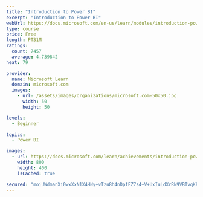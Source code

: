 ```yaml
---
title: "Introduction to Power BI"
excerpt: "Introduction to Power BI"
webUrl: https://docs.microsoft.com/en-us/learn/modules/introduction-power-bi/
type: course
price: Free
length: PT31M
ratings:
  count: 7457
  average: 4.739842
heat: 79

provider:
  name: Microsoft Learn
  domain: microsoft.com
  images:
    - url: /assets/images/organizations/microsoft.com-50x50.jpg
      width: 50
      height: 50

levels:
  - Beginner

topics:
  - Power BI

images:
  - url: https://docs.microsoft.com/learn/achievements/introduction-power-bi-social.png
    width: 800
    height: 400
    isCached: true

secured: "moiUWdmanXi0wxXxN1X4HNy+vTzu8h4nDpfFZ7s4+V+UxIuLdXrRN9VBTvqKEm6tPuAOkSy1zM875ESgyycvH72Iu4CF8TWAzk+IffxkRdIaoWZtxeW5AKjRtEVDQWUfryu0gKWUumB6saxoRooD7r0beSvPOXM+sw6rdu+UssGz4O5uzdtiaWYFHpUNbGBI/fawh1fbTK8fc5yvaqR17UPiqqcq6e2SOVCazXIV7V41scx/1xM45OvPc2qGBzMybSmk0O6PDGFe4X2EpMWSOAOHeFs0nHI2g1R+4MQpFXzVrINPhtYn2EVgwP3IdyOnA9mpfTJGNuW1fwC217Am4hHONWOEWrLjsuosQNvLCy1sDjdkzU2lVWkgdQMv3gzXBDvi5AYKySgVmQSQrwizPf7SsR0sb3HrbtGIvKJaBng=;J56wr9kPCnzsoHJ/8dbFqg=="
---
```


